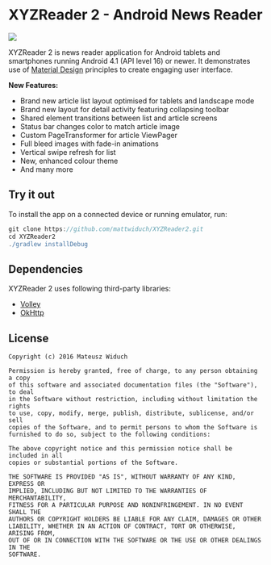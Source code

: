 # XYZReader 2 - Android News Reader

<img src="https://cloud.githubusercontent.com/assets/15446842/18227186/f5353726-7213-11e6-8da7-ad971cf4249f.png"/>

XYZReader 2 is news reader application for Android tablets and smartphones running Android 4.1 (API level 16) or newer. It demonstrates use of [Material
Design](https://material.google.com/) principles to create engaging user interface.

**New Features:**

- Brand new article list layout optimised for tablets and landscape mode
- Brand new layout for detail activity featuring collapsing toolbar
- Shared element transitions between list and article screens
- Status bar changes color to match article image
- Custom PageTransformer for article ViewPager
- Full bleed images with fade-in animations
- Vertical swipe refresh for list
- New, enhanced colour theme
- And many more

## Try it out
To install the app on a connected device or running emulator, run:

```gradle
git clone https://github.com/mattwiduch/XYZReader2.git
cd XYZReader2
./gradlew installDebug
```

## Dependencies
XYZReader 2 uses following third-party libraries:
- [Volley](https://android.googlesource.com/platform/frameworks/volley/)
- [OkHttp](http://square.github.io/okhttp/)

## License
```
Copyright (c) 2016 Mateusz Widuch

Permission is hereby granted, free of charge, to any person obtaining a copy
of this software and associated documentation files (the "Software"), to deal
in the Software without restriction, including without limitation the rights
to use, copy, modify, merge, publish, distribute, sublicense, and/or sell
copies of the Software, and to permit persons to whom the Software is
furnished to do so, subject to the following conditions:

The above copyright notice and this permission notice shall be included in all
copies or substantial portions of the Software.

THE SOFTWARE IS PROVIDED "AS IS", WITHOUT WARRANTY OF ANY KIND, EXPRESS OR
IMPLIED, INCLUDING BUT NOT LIMITED TO THE WARRANTIES OF MERCHANTABILITY,
FITNESS FOR A PARTICULAR PURPOSE AND NONINFRINGEMENT. IN NO EVENT SHALL THE
AUTHORS OR COPYRIGHT HOLDERS BE LIABLE FOR ANY CLAIM, DAMAGES OR OTHER
LIABILITY, WHETHER IN AN ACTION OF CONTRACT, TORT OR OTHERWISE, ARISING FROM,
OUT OF OR IN CONNECTION WITH THE SOFTWARE OR THE USE OR OTHER DEALINGS IN THE
SOFTWARE.
```

